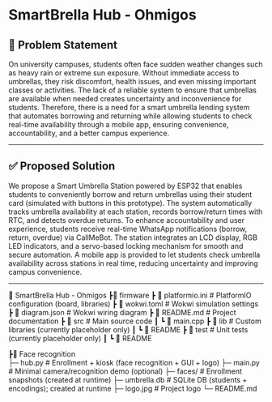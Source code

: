 # SmartBrella Hub - Ohmigos

## 🧩 Problem Statement
On university campuses, students often face sudden weather changes such as heavy rain or extreme sun exposure. Without immediate access to umbrellas, they risk discomfort, health issues, and even missing important classes or activities. The lack of a reliable system to ensure that umbrellas are available when needed creates uncertainty and inconvenience for students. Therefore, there is a need for a smart umbrella lending system that automates borrowing and returning while allowing students to check real-time availability through a mobile app, ensuring convenience, accountability, and a better campus experience.

---

## ✅ Proposed Solution
We propose a Smart Umbrella Station powered by ESP32 that enables students to conveniently borrow and return umbrellas using their student card (simulated with buttons in this prototype). The system automatically tracks umbrella availability at each station, records borrow/return times with RTC, and detects overdue returns. To enhance accountability and user experience, students receive real-time WhatsApp notifications (borrow, return, overdue) via CallMeBot. The station integrates an LCD display, RGB LED indicators, and a servo-based locking mechanism for smooth and secure automation. A mobile app is provided to let students check umbrella availability across stations in real time, reducing uncertainty and improving campus convenience.

---

📁 SmartBrella Hub - Ohmigos
 ┣📁 firmware
  ┣ 📄 platformio.ini      # PlatformIO configuration (board, libraries)
  ┣ 📄 wokwi.toml          # Wokwi simulation settings
  ┣ 📄 diagram.json        # Wokwi wiring diagram
  ┣ 📄 README.md           # Project documentation
  ┣ 📂 src                 # Main source code
  ┃    ┗ 📄 main.cpp
  ┣ 📂 lib                 # Custom libraries (currently placeholder only)
  ┃    ┗ 📄 README
  ┣ 📂 test                # Unit tests (currently placeholder only)
  ┃    ┗ 📄 README
 
 ┣📁 Face recognition  
 ├─ hub.py               # Enrollment + kiosk (face recognition + GUI + logo)
├─ main.py              # Minimal camera/recognition demo (optional)
├─ faces/               # Enrollment snapshots (created at runtime)
├─ umbrella.db          # SQLite DB (students + encodings); created at runtime
├─ logo.jpg             # Project logo
└─ README.md
